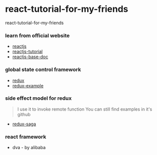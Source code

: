 # react-tutorial-for-my-friends
react-tutorial-for-my-friends

### learn from official website
* [reactjs](https://reactjs.org/)
* [reactjs-tutorial](https://reactjs.org/tutorial/tutorial.html)
* [reactjs-base-doc](https://reactjs.org/docs/hello-world.html)

### global state control framework
* [redux](https://redux.js.org/)
* [redux-example](https://github.com/reactjs/redux.git)

### side effect model for redux
> I use it to invoke remote function
> You can still find examples in it's github
* [redux-saga](https://github.com/redux-saga/redux-saga)

### react framework
* dva - by alibaba 


